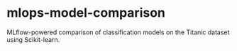 # mlops-model-comparison
MLflow-powered comparison of classification models on the Titanic dataset using Scikit-learn.
